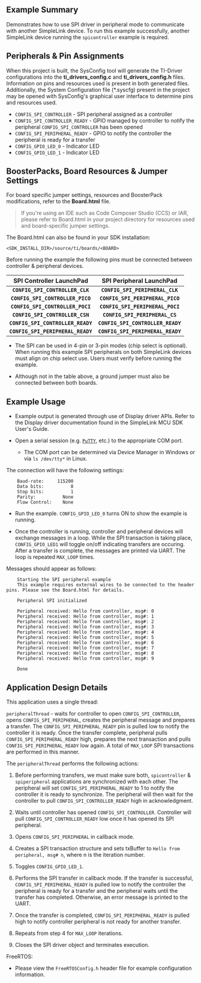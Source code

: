 ## Example Summary

Demonstrates how to use SPI driver in peripheral mode to communicate with
another SimpleLink device.  To run this example successfully, another SimpleLink
device running the `spicontroller` example is required.

## Peripherals & Pin Assignments

When this project is built, the SysConfig tool will generate the TI-Driver
configurations into the __ti_drivers_config.c__ and __ti_drivers_config.h__
files. Information on pins and resources used is present in both generated
files. Additionally, the System Configuration file (\*.syscfg) present in the
project may be opened with SysConfig's graphical user interface to determine
pins and resources used.

* `CONFIG_SPI_CONTROLLER` - SPI peripheral assigned as a controller
* `CONFIG_SPI_CONTROLLER_READY` - GPIO managed by controller to notify the
  peripheral `CONFIG_SPI_CONTROLLER` has been opened
* `CONFIG_SPI_PERIPHERAL_READY` - GPIO to notify the controller the peripheral
  is ready for a transfer
* `CONFIG_GPIO_LED_0` - Indicator LED
* `CONFIG_GPIO_LED_1` - Indicator LED

## BoosterPacks, Board Resources & Jumper Settings

For board specific jumper settings, resources and BoosterPack modifications,
refer to the __Board.html__ file.

> If you're using an IDE such as Code Composer Studio (CCS) or IAR, please
refer to Board.html in your project directory for resources used and
board-specific jumper settings.

The Board.html can also be found in your SDK installation:

```text
<SDK_INSTALL_DIR>/source/ti/boards/<BOARD>
```

Before running the example the following pins must be connected between
controller & peripheral devices.

  |     SPI Controller LaunchPad      |      SPI Peripheral LaunchPad     |
  |:---------------------------------:|:---------------------------------:|
  | __`CONFIG_SPI_CONTROLLER_CLK`__   | __`CONFIG_SPI_PERIPHERAL_CLK`__   |
  | __`CONFIG_SPI_CONTROLLER_PICO`__  | __`CONFIG_SPI_PERIPHERAL_PICO`__  |
  | __`CONFIG_SPI_CONTROLLER_POCI`__  | __`CONFIG_SPI_PERIPHERAL_POCI`__  |
  | __`CONFIG_SPI_CONTROLLER_CSN`__   | __`CONFIG_SPI_PERIPHERAL_CS`__    |
  | __`CONFIG_SPI_CONTROLLER_READY`__ | __`CONFIG_SPI_CONTROLLER_READY`__ |
  | __`CONFIG_SPI_PERIPHERAL_READY`__ | __`CONFIG_SPI_PERIPHERAL_READY`__ |

* The SPI can be used in 4-pin or 3-pin modes (chip select is optional).  When
running this example SPI peripherals on both SimpleLink devices must align on
chip select use.  Users must verify before running the example.

* Although not in the table above, a ground jumper must also be connected
between both boards.

## Example Usage

* Example output is generated through use of Display driver APIs. Refer to the
Display driver documentation found in the SimpleLink MCU SDK User's Guide.

* Open a serial session (e.g. [`PuTTY`](http://www.putty.org/ "PuTTY's
Homepage"), etc.) to the appropriate COM port.
    * The COM port can be determined via Device Manager in Windows or via
      `ls /dev/tty*` in Linux.

The connection will have the following settings:

```text
    Baud-rate:     115200
    Data bits:          8
    Stop bits:          1
    Parity:          None
    Flow Control:    None
```

* Run the example. `CONFIG_GPIO_LED_0` turns ON to show the example is running.

* Once the controller is running, controller and peripheral devices will
exchange messages in a loop.  While the SPI transaction is taking place,
`CONFIG_GPIO_LED1` will toggle on/off indicating transfers are occuring.  After
a transfer is complete, the messages are printed via UART. The loop is repeated
`MAX_LOOP` times.

Messages should appear as follows:

```text
    Starting the SPI peripheral example
    This example requires external wires to be connected to the header pins. Please see the Board.html for details.

    Peripheral SPI initialized

    Peripheral received: Hello from controller, msg#: 0
    Peripheral received: Hello from controller, msg#: 1
    Peripheral received: Hello from controller, msg#: 2
    Peripheral received: Hello from controller, msg#: 3
    Peripheral received: Hello from controller, msg#: 4
    Peripheral received: Hello from controller, msg#: 5
    Peripheral received: Hello from controller, msg#: 6
    Peripheral received: Hello from controller, msg#: 7
    Peripheral received: Hello from controller, msg#: 8
    Peripheral received: Hello from controller, msg#: 9

    Done
```

## Application Design Details

This application uses a single thread:

`peripheralThread` - waits for controller to open `CONFIG_SPI_CONTROLLER`, opens
`CONFIG_SPI_PERIPHERAL`, creates the peripheral message and prepares a transfer.
The `CONFIG_SPI_PERIPHERAL_READY` pin is pulled low to notify the controller it
is ready. Once the transfer complete, peripheral pulls
`CONFIG_SPI_PERIPHERAL_READY` high, prepares the next transaction and pulls
`CONFIG_SPI_PERIPHERAL_READY` low again.  A total of `MAX_LOOP` SPI transactions
are performed in this manner.

The `peripheralThread` performs the following actions:

1. Before performing transfers, we must make sure both, `spicontroller` &
`spiperipheral` applications are synchronized with each other.  The peripheral
will set `CONFIG_SPI_PERIPHERAL_READY` to 1 to notify the controller it is ready
to synchronize. The peripheral will then wait for the controller to pull
`CONFIG_SPI_CONTROLLER_READY` high in acknowledgment.

2. Waits until controller has opened `CONFIG_SPI_CONTROLLER`.  Controller will
pull `CONFIG_SPI_CONTROLLER_READY` low once it has opened its SPI peripheral.

3. Opens `CONFIG_SPI_PERIPHERAL` in callback mode.

4. Creates a SPI transaction structure and sets txBuffer to `Hello from
peripheral, msg# n`, where n is the iteration number.

5. Toggles `CONFIG_GPIO_LED_1`.

6. Performs the SPI transfer in callback mode.  If the transfer is successful,
`CONFIG_SPI_PERIPHERAL_READY` is pulled low to notify the controller the
peripheral is ready for a transfer and the peripheral waits until the transfer
has completed.  Otherwise, an error message is printed to the UART.

7. Once the transfer is completed, `CONFIG_SPI_PERIPHERAL_READY` is pulled high
to notify controller peripheral is not ready for another transfer.

8. Repeats from step 4 for `MAX_LOOP` iterations.

9. Closes the SPI driver object and terminates execution.

FreeRTOS:

* Please view the `FreeRTOSConfig.h` header file for example configuration
information.
